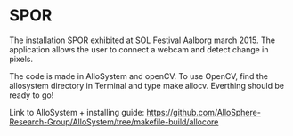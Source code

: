 # SPOR
The installation SPOR exhibited at SOL Festival Aalborg march 2015.
The application allows the user to connect a webcam and detect change in pixels.

The code is made in AlloSystem and openCV. To use OpenCV, find the allosystem directory in Terminal and type make allocv.
Everthing should be ready to go! 
 
Link to AlloSystem + installing guide: https://github.com/AlloSphere-Research-Group/AlloSystem/tree/makefile-build/allocore
